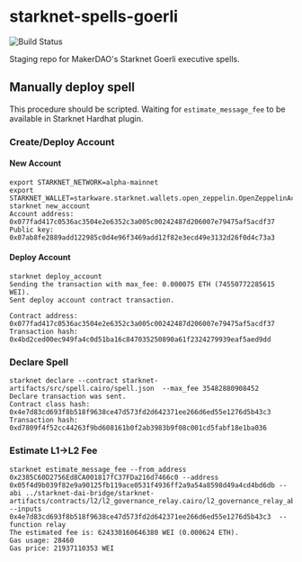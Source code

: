 # starknet-spells-goerli

![Build Status](https://github.com/makerdao/starknet-spells-goerli/actions/workflows/.github/workflows/tests.yml/badge.svg?branch=dev)

Staging repo for MakerDAO's Starknet Goerli executive spells.


## Manually deploy spell
This procedure should be scripted. Waiting for `estimate_message_fee` to be available in Starknet Hardhat plugin.

### Create/Deploy Account
#### New Account
```
export STARKNET_NETWORK=alpha-mainnet
export STARKNET_WALLET=starkware.starknet.wallets.open_zeppelin.OpenZeppelinAccount
starknet new_account
Account address: 0x077fad417c0536ac3504e2e6352c3a005c00242487d206007e79475af5acdf37
Public key: 0x07ab8fe2889add122985c0d4e96f3469add12f82e3ecd49e3132d26f0d4c73a3
```

#### Deploy Account
```
starknet deploy_account
Sending the transaction with max_fee: 0.000075 ETH (74550772285615 WEI).
Sent deploy account contract transaction.

Contract address: 0x077fad417c0536ac3504e2e6352c3a005c00242487d206007e79475af5acdf37
Transaction hash: 0x4bd2ced00ec949fa4c0d51ba16c847035250890a61f2324279939eaf5aed9dd
```

### Declare Spell
```
starknet declare --contract starknet-artifacts/src/spell.cairo/spell.json  --max_fee 35482880908452
Declare transaction was sent.
Contract class hash: 0x4e7d83cd693f8b518f9638ce47d573fd2d642371ee266d6ed55e1276d5b43c3
Transaction hash: 0xd7809f4f52cc44263f9bd608161b0f2ab3983b9f08c001cd5fabf18e1ba036
```

### Estimate L1->L2 Fee
```
starknet estimate_message_fee --from_address 0x2385C60D2756Ed8CA001817fC37FDa216d7466c0 --address 0x05f4d9b039f82e9a90125fb119ace0531f4936ff2a9a54a8598d49a4cd4bd6db --abi ../starknet-dai-bridge/starknet-artifacts/contracts/l2/l2_governance_relay.cairo/l2_governance_relay_abi.json --inputs 0x4e7d83cd693f8b518f9638ce47d573fd2d642371ee266d6ed55e1276d5b43c3  --function relay
The estimated fee is: 624330160646380 WEI (0.000624 ETH).
Gas usage: 28460
Gas price: 21937110353 WEI

```